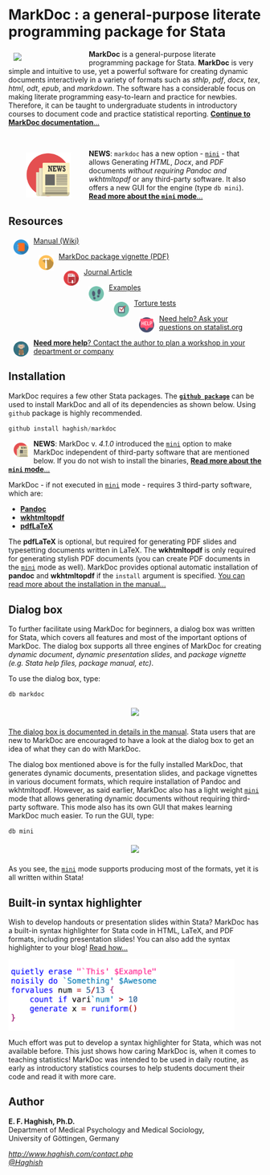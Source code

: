 # MarkDoc : a general-purpose literate programming package for Stata

<a href="http://haghish.com/markdoc"><img src="./Resources/images/MD150.png" align="left" width="140" hspace="10" vspace="6"></a>

**MarkDoc** is a general-purpose literate programming package for Stata. **MarkDoc** is very simple and intuitive to use, yet a powerful software for creating dynamic documents interactively in a variety of formats such as *sthlp*, *pdf*, *docx*, *tex*, *html*, *odt*, *epub*, and *markdown*. The software has a considerable focus on making literate programming easy-to-learn and practice for newbies. Therefore, it can be taught to undergraduate students in introductory courses to document code and practice statistical reporting. [**Continue to MarkDoc documentation**...](https://github.com/haghish/MarkDoc/wiki)

<br>

<a href="http://haghish.com/markdoc"><img src="./Resources/images/news.png" align="left" width="90" hspace="35" vspace="6"></a>

**NEWS**: `markdoc` has a new option - [`mini`](https://github.com/haghish/markdoc/wiki/mini) - that allows Generating *HTML*, *Docx*, and *PDF* documents *without requiring Pandoc and wkhtmltopdf* or any third-party software. It also offers a new GUI for the engine (type `db mini`). [**Read more about the `mini` mode**...](https://github.com/haghish/MarkDoc/wiki/mini)

## Resources


<a href="https://github.com/haghish/markdoc/wiki"><img src="./Resources/images/manual.png" width="30px" height="30px"  align="left" hspace="10" vspace="6">Manual (Wiki) </a>

<a href="https://github.com/haghish/markdoc/raw/master/Help/Help.pdf"><img src="./Resources/images/help4.png" width="30px" height="30px"  align="left" hspace="10" vspace="6">MarkDoc package vignette (PDF)</a>

<a href="http://www.stata-journal.com/article.html?article=pr0064"><img src="./Resources/images/pdf.png" width="30px" height="30px"  align="left" hspace="10" vspace="6">Journal Article</a>

<a href="https://github.com/haghish/MarkDoc/tree/master/Examples"><img src="./Resources/images/walk.png" width="30px" height="30px"  align="left" hspace="10" vspace="6">Examples</a>

<a href="https://github.com/haghish/markdoc/tree/master/Torture_test"><img src="./Resources/images/test.png" width="30px" height="30px"  align="left" hspace="10" vspace="6">Torture tests</a>

<a href="http://www.statalist.org"><img src="./Resources/images/help2.png" width="30px" height="30px"  align="left" hspace="10" vspace="6">Need help? Ask your questions on statalist.org</a>

<a href="http://www.haghish.com/contact.php"><img src="./Resources/images/professor.png" width="30px" height="30px"  align="left" hspace="10" vspace="6"><b>Need more help</b>? Contact the author to plan a workshop in your department or company</a>


Installation
------------

MarkDoc requires a few other Stata packages. The [__`github package`__](https://github.com/haghish/github) can be used to install MarkDoc and all of its dependencies as shown below. Using `github` package is highly recommended.  

```js
github install haghish/markdoc
```

<img src="./Resources/images/news.png" width="30px" height="30px"  align="left" hspace="10" vspace="6">**NEWS**: MarkDoc v. _4.1.0_ introduced the [`mini`](https://github.com/haghish/markdoc/wiki/mini) option to make MarkDoc independent of third-party software that are mentioned below. If you do not wish to install the binaries, [**Read more about the `mini` mode**...](https://github.com/haghish/MarkDoc/wiki/mini)


MarkDoc - if not executed in [`mini`](https://github.com/haghish/markdoc/wiki/mini) mode - requires 3 third-party software, which are:

- [__Pandoc__](http://pandoc.org/installing.html)
- [__wkhtmltopdf__](http://wkhtmltopdf.org/downloads.html)
- [__pdfLaTeX__](https://www.latex-project.org/get/)

The __pdfLaTeX__ is optional, but required for generating PDF slides and typesetting documents written in LaTeX. The __wkhtmltopdf__ is only required for generating stylish PDF documents (you can create PDF documents in the [`mini`](https://github.com/haghish/markdoc/wiki/mini) mode as well). MarkDoc provides optional automatic installation of __pandoc__ and __wkhtmltopdf__ if the `install` argument is specified. [You can read more about the installation in the manual...](https://github.com/haghish/markdoc/wiki/Installation)


Dialog box
----------

To further facilitate using MarkDoc for beginners, a dialog box was written for Stata, which covers all features and most of the important options of MarkDoc. The dialog box supports all three engines of MarkDoc for creating 
_dynamic document_, _dynamic presentation slides_, and _package vignette (e.g. Stata help files, package manual, etc)_. 

To use the dialog box, type:

    db markdoc
    
<center>
<a href="https://github.com/haghish/MarkDoc/wiki/GUI"><img src="https://raw.githubusercontent.com/wiki/haghish/MarkDoc/images/gui_markdoc.png"  width="300" hspace="10" vspace="6"></a>
</center>

[The dialog box is documented in details in the manual](https://github.com/haghish/MarkDoc/wiki/GUI). Stata users that are new to MarkDoc are encouraged to have a look at the dialog box to get an idea of what they can do with MarkDoc. 

The dialog box mentioned above is for the fully installed MarkDoc, that generates dynamic documents, presentation slides, and package vignettes in various document formats, which require installation of Pandoc and wkhtmltopdf. However, as said earlier, MarkDoc also has a light weight [`mini`](https://github.com/haghish/markdoc/wiki/mini) mode that allows generating dynamic documents without requiring third-party software. This mode also has its own GUI that makes learning MarkDoc much easier. To run the GUI, type:

    db mini

<center>
<a href="https://github.com/haghish/markdoc/raw/master/Resources/images/mini.png"><img src="https://github.com/haghish/markdoc/raw/master/Resources/images/mini.png"  width="400" hspace="10" vspace="6"></a>
</center>

As you see, the [`mini`](https://github.com/haghish/markdoc/wiki/mini) mode supports producing most of the formats, yet it is all written within Stata! 


Built-in syntax highlighter
---------------------------

Wish to develop handouts or presentation slides within Stata? MarkDoc has a built-in syntax highlighter for Stata code in HTML, LaTeX, and PDF formats, including presentation slides! You can also add the syntax highlighter to your blog! [Read how...](https://github.com/haghish/statax)

<img src="./Resources/images/Wrangler.png" align="center" width="450">

Much effort was put to develop a syntax highlighter for Stata, which was not available before. This just shows how caring MarkDoc is, when it comes to teaching statistics! MarkDoc was intended to be used in daily routine, as early as introductory statistics courses to help students document their code and read it with more care. 


Author
------
  **E. F. Haghish, Ph.D.**    
  Department of Medical Psychology and Medical Sociology,     
  University of Göttingen, Germany     
  
  _http://www.haghish.com/contact.php_   
  _[@Haghish](https://twitter.com/Haghish)_   
  
  
  
 
